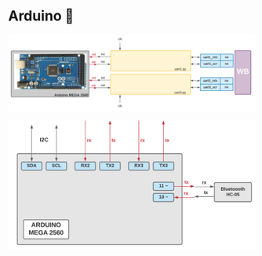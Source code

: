 # Arduino  :arrows_counterclockwise:



![Screenshot](/Imagenes/Bluetooth.png)

![Screenshot](/Imagenes/Arduino.png)
